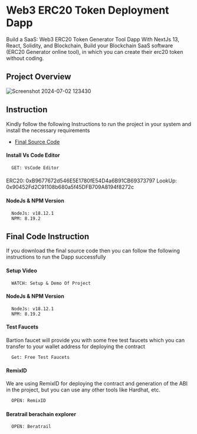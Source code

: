 # Web3 ERC20 Token Deployment Dapp

Build a SaaS: Web3 ERC20 Token Generator Tool Dapp With NextJs 13, React, Solidity, and Blockchain, Build your Blockchain SaaS software (ERC20 Generator online tool), in which you can create their erc20 token without coding.

## Project Overview

![Screenshot 2024-07-02 123430](https://github.com/deepakA18/Token-Deployment-SaaS/assets/96007304/71c88b97-848d-48d9-b775-8ef954b329d0)


## Instruction

Kindly follow the following Instructions to run the project in your system and install the necessary requirements


- [Final Source Code](https://github.com/deepakA18/Token-Deployment-SaaS)


#### Install Vs Code Editor

```https://code.visualstudio.com/download
  GET: VsCode Editor
```

####

ERC20: 0xB9677672d546E5E1780fE54D4a6B91CB69373797
LookUp: 0x90452Fd2C91108b680a5f45DFB709A8194f8272c
#### NodeJs & NPM Version

```https://nodejs.org/en/download
  NodeJs: v18.12.1
  NPM: 8.19.2
```

## Final Code Instruction

If you download the final source code then you can follow the following instructions to run the Dapp successfully

#### Setup Video

```https://code.visualstudio.com/download
  WATCH: Setup & Demo Of Project
```

#### NodeJs & NPM Version

```https://nodejs.org/en/download
  NodeJs: v18.12.1
  NPM: 8.19.2
```


#### Test Faucets

Bartion faucet will provide you with some free test faucets which you can transfer to your wallet address for deploying the contract

```https://bartio.faucet.berachain.com/
  Get: Free Test Faucets
```

#### RemixID

We are using RemixID for deploying the contract and generation of the ABI in the project, but you can use any other tools like Hardhat, etc.

```https://remix-project.org
  OPEN: RemixID
```

#### Beratrail berachain explorer

```https://bartio.beratrail.io/
  OPEN: Beratrail
```

